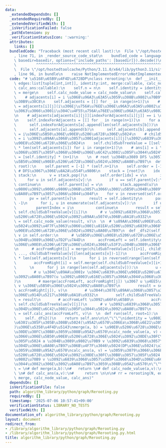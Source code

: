 ```yaml
---
data:
  _extendedDependsOn: []
  _extendedRequiredBy: []
  _extendedVerifiedWith: []
  _isVerificationFailed: false
  _pathExtension: py
  _verificationStatusIcon: ':warning:'
  attributes:
    links: []
  bundledCode: "Traceback (most recent call last):\n  File \"/opt/hostedtoolcache/Python/3.11.0/x64/lib/python3.11/site-packages/onlinejudge_verify/documentation/build.py\"\
    , line 71, in _render_source_code_stat\n    bundled_code = language.bundle(stat.path,\
    \ basedir=basedir, options={'include_paths': [basedir]}).decode()\n          \
    \         ^^^^^^^^^^^^^^^^^^^^^^^^^^^^^^^^^^^^^^^^^^^^^^^^^^^^^^^^^^^^^^^^^^^^^^^^^^^^^^^^^\n\
    \  File \"/opt/hostedtoolcache/Python/3.11.0/x64/lib/python3.11/site-packages/onlinejudge_verify/languages/python.py\"\
    , line 96, in bundle\n    raise NotImplementedError\nNotImplementedError\n"
  code: "# \u5168\u65B9\u4F4D\u6728DP\nclass rerooting:\n  def __init__(self, n:int,\
    \ edges:list[tuple[int,int]], identity:int, merge:callable, calc_node_value:callable,\
    \ calc_ans:callable):\n    self.n = n\n    self.identity = identity\n    self.merge\
    \ = merge\n    self.calc_node_value = calc_node_value\n    self.calc_ans = calc_ans\n\
    \    # adjacents[i] = i \u3068\u96A3\u63A5\u3059\u308B\u9802\u70B9\u306E\u30EA\
    \u30B9\u30C8\n    self.adjacents = [[] for _ in range(n+1)]\n    # indexForAdjacents[i][j]\
    \ = adjacents[i][j](i\u306Ej\u756A\u76EE\u306E\u96A3\u63A5\u9802\u70B9)\u306B\u3068\
    \u3063\u3066\u3001i\u304C\u4F55\u756A\u76EE\u306E\u96A3\u63A5\u9802\u70B9\u304B\
    \n    # adjacents[adjacents[i][j]][indexForAdjacents[i][j]] == i \u3067\u3042\u308B\
    \n    self.indexForAdjacents = [[] for _ in range(n+1)]\n    for a, b in edges:\n\
    \      self.indexForAdjacents[a].append(len(self.adjacents[b]))\n      self.indexForAdjacents[b].append(len(self.adjacents[a]))\n\
    \      self.adjacents[a].append(b)\n      self.adjacents[b].append(a)\n    # childSubTreeValue[i]\
    \ = i\u306E\u5B50\u306E\u90E8\u5206\u6728\u306E\u5024\n    # childSubTreeValue[i][j]\
    \ = i \u3092\u89AA\u3068\u3057\u3001adjacents[i][j]\u3092\u6839\u3068\u3057\u305F\
    \u90E8\u5206\u6728\u306E\u5024\n    self.childSubTreeValue = [[self.identity]\
    \ * len(self.adjacents[i]) for i in range(n+1)]\n    # ans[i] = i \u3092\u6839\
    \u3068\u3057\u305F\u3068\u304D\u306E\u6C42\u3081\u305F\u3044\u5024\n    self.ans\
    \ = [self.identity] * (n+1)\n    \n  # root \u304B\u3089 DFS \u3057\u3066\u3001\
    \u5B50\u306E\u90E8\u5206\u6728\u306E\u5024\u3092\u8A08\u7B97\n  def _dfs1(self,\
    \ root):\n    self.parent = [-1] * (self.n+1)\n    self.order = [-1] * self.n\
    \ # DFS\u3067\u306E\u8A2A\u554F\u9806\n    stack = [root]\n    idx = 0\n    while\
    \ stack:\n      v = stack.pop()\n      self.order[idx] = v\n      idx += 1\n \
    \     for u in self.adjacents[v]:\n        if u == self.parent[v]:\n         \
    \ continue\n        self.parent[u] = v\n        stack.append(u)\n    # \u8A2A\u554F\
    \u9806\u3092\u9006\u9806\u306B\u3057\u3066\u3001\u5B50\u304B\u3089\u5024\u3092\
    \u8A08\u7B97\u3057\u3066\u3044\u304F\n    for v in reversed(self.order[1:]):\n\
    \      pv = self.parent[v]\n      result = self.identity\n      parentIndex =\
    \ -1\n      for i, u in enumerate(self.adjacents[v]):\n        if u == pv:\n \
    \         parentIndex = i\n          continue\n        result = self.merge(result,\
    \ self.childSubTreeValue[v][i])\n      # v \u3092\u6839\u3068\u3057\u305F\u90E8\
    \u5206\u6728\u306E\u5024\u3092\u89AA\u5074\u306B\u8A18\u9332\n      self.childSubTreeValue[pv][self.indexForAdjacents[v][parentIndex]]\
    \ = self.calc_node_value(result, v)\n  \n  # \u89AA\u306E\u90E8\u5206\u6728\u306E\
    \u5024\u3092\u4F7F\u3063\u3066\u3001\u81EA\u5206\u3092\u6839\u3068\u3057\u305F\
    \u90E8\u5206\u6728\u306E\u5024\u3092\u8A08\u7B97\n  def _dfs2(self):\n    for\
    \ v in self.order:\n      # \u5B50\u306E\u90E8\u5206\u6728\u306E\u5024\u306E\u5DE6\
    \u304B\u3089\u306E\u7D2F\u7A4D\n      accFromLeft = self.identity\n      # \u5B50\
    \u306E\u90E8\u5206\u6728\u306E\u5024\u306E\u53F3\u304B\u3089\u306E\u7D2F\u7A4D\
    \n      # accFromRight[i] = merge(childSubTreeValue[v][i+1], childSubTreeValue[v][i+2],\
    \ ..., childSubTreeValue[v][len(adjacents[v])-1])\n      accFromRight = [self.identity]\
    \ * len(self.adjacents[v])\n      for i in reversed(range(len(self.adjacents[v])-1)):\n\
    \        accFromRight[i] = self.merge(self.childSubTreeValue[v][i+1], accFromRight[i+1])\n\
    \      \n      for j in range(len(self.adjacents[v])):\n        u = self.adjacents[v][j]\n\
    \        # u \u304C\u89AA\u3001v \u304C\u6839\u306E\u90E8\u5206\u6728\u306E\u5024\
    \u3092\u8A08\u7B97(u \u3092\u8003\u616E\u3057\u306A\u3044\u3068\u304D\u306E\u5024\
    )\n        # maerge(accFromLeft, accFromRight[j]) \u3067 u \u4EE5\u5916\u306E\
    \ v \u306E\u5B50\u306E\u5024\u3092\u8A08\u7B97\n        result = self.calc_node_value(self.merge(accFromLeft,\
    \ accFromRight[j]), v)\n        # \u3044\u307E\u89AA\u3068\u3057\u305F\u9802\u70B9\
    \u306E\u914D\u5217\u306B\u8A18\u9332\n        self.childSubTreeValue[u][self.indexForAdjacents[v][j]]\
    \ = result\n        # accFromLeft \u3092\u66F4\u65B0\n        accFromLeft = self.merge(accFromLeft,\
    \ self.childSubTreeValue[v][j])\n      # v \u3092\u6839\u3068\u3057\u305F\u3068\
    \u304D\u306E\u6C42\u3081\u305F\u3044\u5024\u3092\u8A08\u7B97\n      self.ans[v]\
    \ = self.calc_ans(accFromLeft, v)\n  \n  def run(self, root=1):\n    self._dfs1(root)\n\
    \    self._dfs2()\n    return self.ans\n\n\"\"\"\nidentity = \u9802\u70B9\u306B\
    \u6301\u305F\u305B\u308B\u5024(\u95A2\u6570\u306Ea\u306B\u6E21\u3055\u308C\u308B\
    )\u306E\u5358\u4F4D\u5143\nmerge(a, b) = \u90E8\u5206\u6728\u306E\u5024 a, b \u3092\
    \u30DE\u30FC\u30B8\u3059\u308B\u95A2\u6570\ncalc_node_value(a, v) = \u3059\u3079\
    \u3066\u306E\u5B50\u90E8\u5206\u6728\u306E\u5024\u3092\u30DE\u30FC\u30B8\u3057\
    \u305F\u5024 a \u304B\u3089\u9802\u70B9 v \u3092\u6839\u3068\u3057\u305F\u3068\
    \u304D\u306E\u8A08\u7B97\u306B\u4F7F\u3046\u5024(DP\u306E\u5024)\u3092\u8A08\u7B97\
    \u3059\u308B\u95A2\u6570\ncalc_ans(a, v) = \u3059\u3079\u3066\u306E\u5B50\u90E8\
    \u5206\u6728\u306E\u5024\u3092\u30DE\u30FC\u30B8\u3057\u305F\u5024 a \u304B\u3089\
    \u9802\u70B9 v \u3092\u6839\u3068\u3057\u305F\u3068\u304D\u306E\u6C42\u3081\u305F\
    \u3044\u3082\u306E\u3092\u8A08\u7B97\u3059\u308B\u95A2\u6570\n\"\"\"\n\n# identity\
    \ = \n# def merge(a,b):\n#   return \n# def calc_node_value(a,v):\n#   return\
    \ \n# def calc_ans(a,v):\n#     return \n\n\n# rr = rerooting(N, edges, identity,\
    \ merge, calc_node_value, calc_ans)"
  dependsOn: []
  isVerificationFile: false
  path: algorithm_library/python/graph/Rerooting.py
  requiredBy: []
  timestamp: '2025-07-06 10:57:41+09:00'
  verificationStatus: LIBRARY_NO_TESTS
  verifiedWith: []
documentation_of: algorithm_library/python/graph/Rerooting.py
layout: document
redirect_from:
- /library/algorithm_library/python/graph/Rerooting.py
- /library/algorithm_library/python/graph/Rerooting.py.html
title: algorithm_library/python/graph/Rerooting.py
---
```


